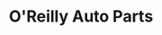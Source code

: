 ---
title: "O'Reilly Auto Parts"
url: /bend/oreilly-auto-parts-north-highway-97/
shop: car parts
---